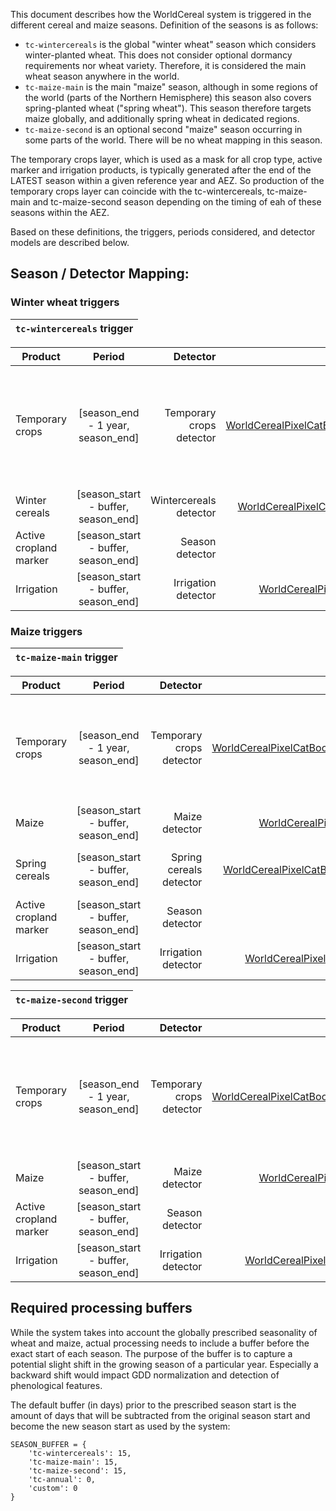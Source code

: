 This document describes how the WorldCereal system is triggered in the different cereal and maize seasons. Definition of the seasons is as follows:
  - `tc-wintercereals` is the global "winter wheat" season which considers winter-planted wheat. This does not consider optional dormancy requirements nor wheat variety. Therefore, it is considered the main wheat season anywhere in the world.
  - `tc-maize-main` is the main "maize" season, although in some regions of the world (parts of the Northern Hemisphere) this season also covers spring-planted wheat ("spring wheat"). This season therefore targets maize globally, and additionally spring wheat in dedicated regions.
  - `tc-maize-second` is an optional second "maize" season occurring in some parts of the world. There will be no wheat mapping in this season.

The temporary crops layer, which is used as a mask for all crop type, active marker and irrigation products, is typically generated after the end of the LATEST season within a given reference year and AEZ. So production of the temporary crops layer can coincide with the tc-wintercereals, tc-maize-main and tc-maize-second season depending on the timing of eah of these seasons within the AEZ.

Based on these definitions, the triggers, periods considered, and detector models are described below.

## Season / Detector Mapping:

### Winter wheat triggers

| `tc-wintercereals` trigger |
| -------------------------- |

| Product                |                   Period                   |               Detector |                                                                                                                                                                                                          Model |                                                                             Remarks |
| ---------------------- | :----------------------------------------: | ---------------------: | -------------------------------------------------------------------------------------------------------------------------------------------------------------------------------------------------------------: | ----------------------------------------------------------------------------------: |
| Temporary crops        |     [season_end - 1 year, season_end]      |      Temporary crops detector |           [WorldCerealPixelCatBoost_temporarycrops](https://artifactory.vgt.vito.be:443/auxdata-public/worldcereal/models/WorldCerealPixelCatBoost/v750/cropland_detector_WorldCerealPixelCatBoost_v750-realms) | :exclamation: Only when this season is the LAST season to end in the reference year |
| Winter cereals         | [season_start - buffer, season_end] | Wintercereals detector | [WorldCerealPixelCatBoost_wintercereals](https://artifactory.vgt.vito.be:443/auxdata-public/worldcereal/models/WorldCerealPixelCatBoost/v751/wintercereals_detector_WorldCerealPixelCatBoost_v751/config.json) |                                                                                   - |
| Active cropland marker | [season_start - buffer, season_end] |        Season detector |                                                                                                                                                                                                           None |                                                                                   - |
| Irrigation             | [season_start - buffer, season_end] |    Irrigation detector |       [WorldCerealPixelCatBoost_irrigation](https://artifactory.vgt.vito.be:443/auxdata-public/worldcereal/models/WorldCerealPixelCatBoost/v420/irrigation_detector_WorldCerealPixelCatBoost_v420/config.json) |                                                                                   - |


### Maize triggers

| `tc-maize-main` trigger |
| ----------------- |

| Product                |                   Period                    |                Detector |                                                                                                                                                                                                          Model |                                                                             Remarks |
| ---------------------- | :-----------------------------------------: | ----------------------: | -------------------------------------------------------------------------------------------------------------------------------------------------------------------------------------------------------------: | ----------------------------------------------------------------------------------: |
| Temporary crops        |      [season_end - 1 year, season_end]      |       Temporary crops detector |           [WorldCerealPixelCatBoost_temporarycrops](https://artifactory.vgt.vito.be:443/auxdata-public/worldcereal/models/WorldCerealPixelCatBoost/v750/cropland_detector_WorldCerealPixelCatBoost_v750-realms) | :exclamation: Only when this season is the LAST season to end in the reference year |
| Maize                  | [season_start - buffer, season_end] |          Maize detector |                 [WorldCerealPixelCatBoost_maize](https://artifactory.vgt.vito.be:443/auxdata-public/worldcereal/models/WorldCerealPixelCatBoost/v751/maize_detector_WorldCerealPixelCatBoost_v751/config.json) |                                                                                   - |
| Spring cereals         | [season_start - buffer, season_end] | Spring cereals detector | [WorldCerealPixelCatBoost_springcereals](https://artifactory.vgt.vito.be:443/auxdata-public/worldcereal/models/WorldCerealPixelCatBoost/v751/springcereals_detector_WorldCerealPixelCatBoost_v751/config.json) |                                        :exclamation: Only when AEZ `trigger_sw = 1` |
| Active cropland marker | [season_start - buffer, season_end] |         Season detector |                                                                                                                                                                                                           None |                                                                                   - |
| Irrigation             | [season_start - buffer, season_end] |     Irrigation detector |       [WorldCerealPixelCatBoost_irrigation](https://artifactory.vgt.vito.be:443/auxdata-public/worldcereal/models/WorldCerealPixelCatBoost/v420/irrigation_detector_WorldCerealPixelCatBoost_v420/config.json) |                                                                                   - |


| `tc-maize-second` trigger |
| ----------------- |

| Product                |                   Period                    |            Detector |                                                                                                                                                                                                    Model |                                                                             Remarks |
| ---------------------- | :-----------------------------------------: | ------------------: | -------------------------------------------------------------------------------------------------------------------------------------------------------------------------------------------------------: | ----------------------------------------------------------------------------------: |
| Temporary crops        |      [season_end - 1 year, season_end]      |   Temporary crops detector |     [WorldCerealPixelCatBoost_temporarycrops](https://artifactory.vgt.vito.be:443/auxdata-public/worldcereal/models/WorldCerealPixelCatBoost/v750/cropland_detector_WorldCerealPixelCatBoost_v750-realms) | :exclamation: Only when this season is the LAST season to end in the reference year |
| Maize                  | [season_start - buffer, season_end] |      Maize detector |           [WorldCerealPixelCatBoost_maize](https://artifactory.vgt.vito.be:443/auxdata-public/worldcereal/models/WorldCerealPixelCatBoost/v751/maize_detector_WorldCerealPixelCatBoost_v751/config.json) |                                                                                   - |
| Active cropland marker | [season_start - buffer, season_end] |     Season detector |                                                                                                                                                                                                     None |                                                                                   - |
| Irrigation             | [season_start - buffer, season_end] | Irrigation detector | [WorldCerealPixelCatBoost_irrigation](https://artifactory.vgt.vito.be:443/auxdata-public/worldcereal/models/WorldCerealPixelCatBoost/v420/irrigation_detector_WorldCerealPixelCatBoost_v420/config.json) |                                                                                   - |
 


## Required processing buffers
While the system takes into account the globally prescribed seasonality of wheat and maize, actual processing needs to include a buffer before the exact start of each season.
The purpose of the buffer is to capture a potential slight shift in the growing season of a particular year. Especially a backward shift would impact GDD normalization and detection of phenological features.

The default buffer (in days) prior to the prescribed season start is the amount of days that will be subtracted from the original season start and become the new season start as used by the system:
```
SEASON_BUFFER = {
    'tc-wintercereals': 15,
    'tc-maize-main': 15,
    'tc-maize-second': 15,
    'tc-annual': 0,
    'custom': 0
}
```
